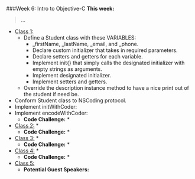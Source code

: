 ###Week 6: Intro to Objective-C
**This week:**
>...

  * [Class 1:](class-1/)
  	* Define a Student class with these VARIABLES: 
      * _firstName, _lastName, _email, and _phone.
      * Declare custom initializer that takes in required parameters.
      * Declare setters and getters for each variable.
      * Implement init{} that simply calls the designated initializer with empty strings as arguments.
      * Implement designated initializer.
      * Implement setters and getters.
	* Override the description instance method to have a nice print out of the student if need be.
  * Conform Student class to NSCoding protocol.
  * Implement initWithCoder:
  * Implement encodeWithCoder:
	* **Code Challenge:**
		*
  * [Class 2:](class-2/)
  	*
	* **Code Challenge:**
		*
  * [Class 3:](class-3/)
  	*
	* **Code Challenge:**
		*
  * [Class 4:](class-4/)
  	*  
	* **Code Challenge:**
		*
  * [Class 5:](class-5/)
  	* **Potential Guest Speakers:**
